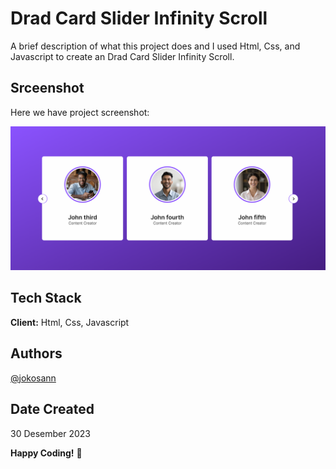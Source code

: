 # Drad Card Slider Infinity Scroll

A brief description of what this project does and I used Html, Css, and Javascript to create an Drad Card Slider Infinity Scroll.

## Srceenshot

Here we have project screenshot:

![screenshot](images/screenshot/01.png)

## Tech Stack

**Client:** Html, Css, Javascript

## Authors

[@jokosann](https://www.github.com/Jokosann)

## Date Created

30 Desember 2023

**Happy Coding!** 🚀
